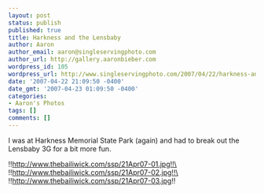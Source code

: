 ```yaml
---
layout: post
status: publish
published: true
title: Harkness and the Lensbaby
author: Aaron
author_email: aaron@singleservingphoto.com
author_url: http://gallery.aaronbieber.com
wordpress_id: 105
wordpress_url: http://www.singleservingphoto.com/2007/04/22/harkness-and-the-lensbaby/
date: '2007-04-22 21:09:50 -0400'
date_gmt: '2007-04-23 01:09:50 -0400'
categories:
- Aaron's Photos
tags: []
comments: []
---
```

I was at Harkness Memorial State Park (again) and had to break out the
Lensbaby 3G for a bit more fun.

!!http://www.thebailiwick.com/ssp/21Apr07-01.jpg!!\
 !!http://www.thebailiwick.com/ssp/21Apr07-02.jpg!!\
 !!http://www.thebailiwick.com/ssp/21Apr07-03.jpg!!
